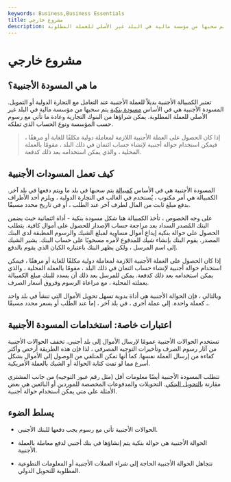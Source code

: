 ```yaml
---
keywords: Business,Business Essentials
title: مشروع خارجي
description: المسودة الأجنبية هي في الأساس مسودة بنكية يتم سحبها من مؤسسة مالية في البلد غير الأصلي للعملة المطلوبة.
---
```


# مشروع خارجي
## ما هي المسودة الأجنبية؟

تعتبر الكمبيالة الأجنبية بديلاً للعملة الأجنبية عند التعامل مع التجارة الدولية أو التمويل. المسودة الأجنبية هي في الأساس [مسودة بنكية](/bank_draft) يتم سحبها من مؤسسة مالية في البلد غير الأصلي للعملة المطلوبة. يمكن شراؤها من البنوك التجارية وعادة ما تأتي مع رسوم حسب المؤسسة ونوع الحساب الذي تملكه.

> إذا كان الحصول على العملة الأجنبية اللازمة لمعاملة دولية مكلفًا للغاية أو مرهقًا ، فيمكن استخدام حوالة أجنبية لإنشاء حساب ائتمان في ذلك البلد ، مقومًا بالعملة المحلية ، والذي يمكن استخدامه بعد ذلك كدفعة.

>

## كيف تعمل المسودات الأجنبية

المسودة الأجنبية هي في الأساس [كمبيالة](/billofexchange) يتم سحبها في بلد ما ويتم دفعها في بلد آخر. الكمبيالة هي أمر مكتوب ، يُستخدم في الغالب في التجارة الدولية ، ويلزم أحد الأطراف بدفع مبلغ ثابت من المال لطرف آخر عند الطلب ، أو في تاريخ محدد مسبقًا.

على وجه الخصوص ، تأخذ الكمبيالة هنا شكل مسودة بنكية - أداة ائتمانية حيث يضمن البنك المُصدر السداد بعد مراجعة حساب الإصدار للحصول على أموال كافية. يتطلب الحصول على حوالة بنكية إيداع أموال مساوية لمبلغ الشيك والرسوم المطبقة لدى البنك المصدر. يقوم البنك بإنشاء شيك للمدفوع لأمره مسحوبًا على حساب البنك. يشير الشيك إلى اسم المرسل ، ولكن يظهر البنك باعتباره الكيان الذي يقوم بالدفع.

إذا كان الحصول على العملة الأجنبية اللازمة لمعاملة دولية مكلفًا للغاية أو مرهقًا ، فيمكن استخدام حوالة أجنبية لإنشاء حساب ائتمان في ذلك البلد ، مقومًا بالعملة المحلية ، والذي يمكن استخدامه بعد ذلك كدفعة. يمكن للمرسل بعد ذلك أن يسدد للبنك مبلغ الكمبيالة بعملته المحلية ، مع مراعاة الرسوم وفروق أسعار الصرف.

وبالتالي ، فإن الحوالة الأجنبية هي أداة يدوية تسهل تحويل الأموال التي تنشأ في بلد واحد ، كعملة واحدة. إلى عملة أخرى ، في بلد آخر ، إما عند الطلب أو بسعر محدد مسبقًا.

## اعتبارات خاصة: استخدامات المسودة الأجنبية

تستخدم الحوالات الأجنبية عمومًا لإرسال الأموال إلى بلد أجنبي. تخفف الحوالات الأجنبية من آثار رسوم الصرف وتأخيرات التوجيه المصرفي ، لذا فإن هذه الطريقة أرخص وأكثر كفاءة من إرسال العملة نفسها. كما أنها تمكن المتلقي من الوصول إلى الأموال بشكل أسرع مما لو تمت كتابة الحوالة أو الشيك بالعملة الأمريكية.

تتطلب المسودة الأجنبية أيضًا معلومات أقل (مثل رقم عبور التوجيه) من جانب المشتري مقارنة [بالتحويل البنكي](/wiretransfer). التحويلات والمدفوعات المخصصة للموردين أو البائعين هي بعض الأمثلة على متى يمكن استخدام حوالة أجنبية.

## يسلط الضوء

- الحوالات الأجنبية تأتي مع رسوم يجب دفعها للبنك الأجنبي.

- الحوالة الأجنبية هي حوالة بنكية يتم إنشاؤها في بنك أجنبي لدفع معاملة بالعملة الأجنبية.

- تتجاهل الحوالة الأجنبية الحاجة إلى شراء العملات الأجنبية أو المعلومات التطوعية المطلوبة للتحويل الدولي.

